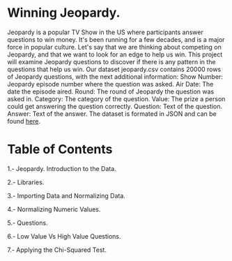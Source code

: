 # Winning Jeopardy.

Jeopardy is a popular TV Show in the US where participants answer questions to win money. It's been running for a few decades, and is a major force in popular culture.
Let's say that we are thinking about competing on Jeopardy, and that we want to look for an edge to help us win. This project will examine Jeopardy questions to discover if there is any pattern in the questions that help us win.
Our dataset jeopardy.csv contains 20000 rows of Jeopardy questions, with the next additional information:
Show Number: Jeopardy episode number where the question was asked.
Air Date: The date the episode aired.
Round: The round of Jeopardy the question was asked in.
Category: The category of the question.
Value: The prize a person could get answering the question correctly.
Question: Text of the question.
Answer: Text of the answer.
The dataset is formated in JSON and can be found [here](https://www.reddit.com/r/datasets/comments/1uyd0t/200000_jeopardy_questions_in_a_json_file/).

# Table of Contents

1.- Jeopardy. Introduction to the Data.

2.- Libraries.

3.- Importing Data and Normalizing Data.

4.- Normalizing Numeric Values.

5.- Questions.

6.- Low Value Vs High Value Questions.

7.- Applying the Chi-Squared Test.
